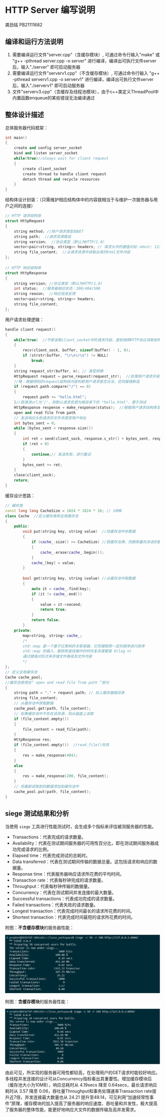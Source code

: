 # HTTP Server 编写说明

龚劲铭 PB21111682

## 编译和运行方法说明

1. 需要编译运行文件"server.cpp"（含缓存模块）, 可通过命令行输入"make" 或 "g++ -pthread server.cpp -o server" 进行编译，编译出可执行文件server后，输入"./server" 即可启动服务器
2. 需要编译运行文件"serverv1.cpp"（不含缓存模块）, 可通过命令行输入 "g++ -pthread serverv1.cpp -o serverv1" 进行编译，编译出可执行文件server后，输入"./serverv1" 即可启动服务器
3. 文件"serverv3.cpp"（含缓存及线程池模块），由于c++类定义ThreadPool中内置函数enqueue的某些错误无法编译通过

## 整体设计描述

总体服务器代码框架：

```c++
int main()
{
    create and config server_socket
    bind and listen server_socket
    while(true)//always wait for client request
    {
        create client_socket
        create thread to handle client request
        detach thread and recycle resources
    }
}
```

结构体设计封装：（只需维护相应结构体中的内容就相当于与维护一次服务器与用户之间的连接）

```c++
// HTTP 请求结构体
struct HttpRequest
{
    string method; //用户请求类型如GET
    string path;  //请求资源路径
    string version;  //协议类型（默认为HTTP/1.0）
    vector<pair<string, string>> headers; // 请求头中的键值对如 >Host: 127.0.0.1:8000
    string file_content;  //从请求资源中读取出来的html文件内容
};

// HTTP 响应结构体
struct HttpResponse
{
    string version; //协议类型（默认为HTTP/1.0）
    int status;  //服务器相应状态：200/404/500
    string reason;  //响应信息反馈
    vector<pair<string, string>> headers;
    string file_content;  
};
```

用户请求处理逻辑：

```c++
handle client request()
{
    while(true)  //不断读取client_socket中的请求内容，直到按照HTTP协议读取到两个连续的换行符才停止并跳出循环
    {
        recv(client_sock, buffer, sizeof(buffer) - 1, 0);
        if (strstr(buffer, "\r\n\r\n") != NULL)
            break;
    }
    string request_str(buffer, n); // 类型转换
    HttpRequest request = parse_request(request_str);  //处理用户请求并装入request请求结构体中
    //略：根据得到的request结构体内容判断用户请求是否合法，否则报错断连
    if (request.path.compare("/") == 0)
    {
        request.path += "hello.html";
    }//若请求url为‘/'，则默认请求资源为根目录下的 "hello.html"，便于测试
    HttpResponse respense = make_response(status);  //根据用户请求结构体生成相应的响应结构体
    open and read file from path 
    // 发送响应头和请求的文件资源至用户地址
    int bytes_sent = 0;
    while (bytes_sent < response.size())
    {
        int ret = send(client_sock, response.c_str() + bytes_sent, response.size() - bytes_sent, 0);
        if (ret < 0)
        {
            continue;// 发送失败，进行重试
        }
        bytes_sent += ret;
    }
    close(client_sock);
    return;
}
```

缓存设计思路：

```c++
// 缓存类
const long long CacheSize = 1024 * 1024 * 10; // 10MB
class Cache  //定义缓存类和全局缓存池
{
    public:
        void put(string key, string value)  //往缓存池中存数据
        {
            if (cache_.size() >= CacheSize) //若缓存池满，则删除最先存进的数据
            {
                cache_.erase(cache_.begin());
            }
            cache_[key] = value;
        }

        bool get(string key, string &value) //从缓存池中取数据
        {
            auto it = cache_.find(key);
            if (it != cache_.end())
            {
                value = it->second;
                return true;
            }
            return false;
        }
    private:
        map<string, string> cache_;  
        /*
        std::map 是一个基于红黑树的关联容器，它将键按照一定的顺序进行排序
        std::map 的插入、删除和查找操作的时间复杂度都是 O(log n)
        通过键值对形式来存储文件路径及文件内容
        */
};
// 定义全局缓存池
Cache cache_pool;
//缓存池使用在“ open and read file from path ”部分
{
    string path = "." + request.path; // 加上服务器根目录
    string file_content;
    // 从缓存池中获取数据
    cache_pool.get(path, file_content);
    // 如果缓存池中不存在该资源，则从磁盘上读取
    if (file_content.empty())
    {
        file_content = read_file(path);
    }
    HttpResponse res;
    if (file_content.empty())  //read_file()失败
    {
        res = make_response(404);
    }
    else
    {
        res = make_response(200, file_content);
    }
    // 将最新读取到的数据添加到缓存池中
    cache_pool.put(path, file_content);
}

```

## siege 测试结果和分析

当使用 `siege` 工具进行性能测试时，会生成多个指标来评估被测服务器的性能。

- Transactions：代表完成的请求数量。
- Availability：代表在测试期间服务器的可用性百分比，即在测试期间服务器成功完成请求的比例。
- Elapsed time：代表完成测试的总耗时。
- Data transferred：代表在测试期间传输的数据总量。这包括请求和响应的数据量。
- Response time：代表服务器响应请求所花费的平均时间。
- Transaction rate：代表每秒钟完成的请求数量。
- Throughput：代表每秒钟传输的数据量。
- Concurrency：代表在测试期间并发连接的最大数量。
- Successful transactions：代表成功完成的请求数量。
- Failed transactions：代表失败的请求数量。
- Longest transaction：代表完成时间最长的请求所花费的时间。
- Shortest transaction：代表完成时间最短的请求所花费的时间。

附图：**不含缓存模块**的服务器性能：

 ![](./pics/siege_nocache.png)

附图：**含缓存模块**的服务器性能：

 ![](./pics/siege_cache.png)

由此可见，所实现的服务器可用性都较高，在处理用户的GET请求时能较好响应。多线程并发连接的设计可从Concurrency指标看出其重要性。增加缓存模块后（缓存池大小为10MB），响应总耗时从 4.19secs 降至 0.64secs，最长请求响应耗时从 3.57 降至 0.06，吞吐量Throughput和事务处理速率Transaction rate提升近7倍，并发连接最大数量也从 24.21 提升至49.14，可见利用“加速经常性事件”原理，缓存模块的加入提高了服务器的响应速度、吞吐量和并发性，极大提高了服务器的整体性能，能更好地响应大文件的数据传输及高并发需求。
